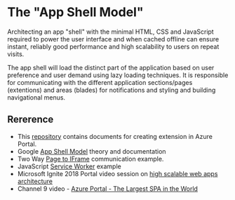 # The "App Shell Model"

Architecting an app "shell" with the minimal HTML, CSS and JavaScript required to power the user interface and when cached offline can ensure instant, reliably good performance and high scalability to users on repeat visits.

The app shell will load the distinct part of the application based on user preference and user demand using lazy loading techniques. It is  responsible for communicating with the different application sections/pages (extentions) and areas (blades) for notifications and styling and building navigational menus.

## Rererence
- This [repository](https://github.com/azure/portaldocs) contains documents for creating extension in Azure Portal.
- Google [App Shell Model](https://developers.google.com/web/fundamentals/architecture/app-shell) theory and documentation
- Two Way [Page to IFrame](https://gist.github.com/pbojinov/8965299) communication example.
- JavaScript [Service Worker](http://mdn.github.io/performance-scenarios/js-worker/index.html) example
- Microsoft Ignite 2018 Portal video session on [high scalable web apps architecture](https://www.youtube.com/watch?v=4YOjlIioapw&t=600s)
- Channel 9 video - [Azure Portal - The Largest SPA in the World](https://channel9.msdn.com/Events/Visual-Studio/Visual-Studio-Live-Redmond-2016/T15)
